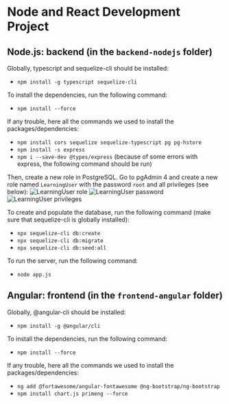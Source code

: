 # Node and React Development Project

## Node.js: backend (in the `backend-nodejs` folder)

Globally, typescript and sequelize-cli should be installed:
- `npm install -g typescript sequelize-cli`

To install the dependencies, run the following command:
- `npm install --force`

If any trouble, here all the commands we used to install the packages/dependencies:
- `npm install cors sequelize sequelize-typescript pg pg-hstore`
- `npm install -s express`
- `npm i --save-dev @types/express` (because of some errors with express, the following command should be run)

Then, create a new role in PostgreSQL. Go to pgAdmin 4 and create a new role named `LearningUser` with the password `root` and all privileges (see below):
![LearningUser role]('captures/role.png')
![LearningUser password]('captures/password.png')
![LearningUser privileges]('captures/privileges.png')

To create and populate the database, run the following command (make sure that sequelize-cli is globally installed):
- `npx sequelize-cli db:create`
- `npx sequelize-cli db:migrate`
- `npx sequelize-cli db:seed:all`

To run the server, run the following command:
- `node app.js`


## Angular: frontend (in the `frontend-angular` folder)

Globally, @angular-cli should be installed:
- `npm install -g @angular/cli`

To install the dependencies, run the following command:
- `npm install --force`

If any trouble, here all the commands we used to install the packages/dependencies:
- `ng add @fortawesome/angular-fontawesome @ng-bootstrap/ng-bootstrap`
- `npm install chart.js primeng --force`